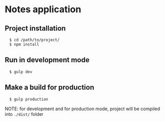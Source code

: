 # Notes application

## Project installation
```
  $ cd /path/to/project/
  $ npm install
```

## Run in development mode
```
  $ gulp dev
```

## Make a build for production
```
  $ gulp production
```

NOTE: for development and for production mode, project will be compiled into ```./dist/``` folder
